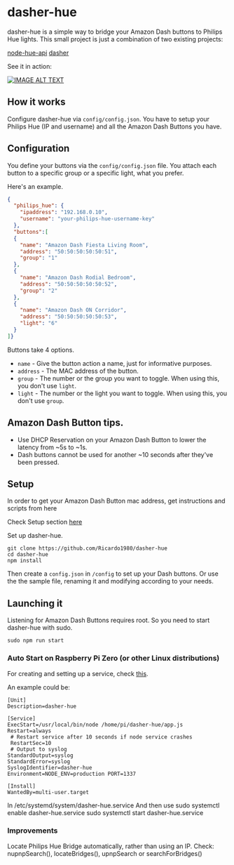 # dasher-hue

dasher-hue is a simple way to bridge your Amazon Dash buttons to Philips Hue lights.
This small project is just a combination of two existing projects:

[node-hue-api](https://github.com/peter-murray/node-hue-api)
[dasher](https://github.com/maddox/dasher)

See it in action:

[![IMAGE ALT TEXT](https://i.vimeocdn.com/video/651991389_640.webp)](https://vimeo.com/231230932)


## How it works

Configure dasher-hue via `config/config.json`.
You have to setup your Philips Hue (IP and username) and all the Amazon Dash Buttons you have.


## Configuration

You define your buttons via the `config/config.json` file.
You attach each button to a specific group or a specific light, what you prefer.

Here's an example.

```json
{
  "philips_hue": {
    "ipaddress": "192.168.0.10",
    "username": "your-philips-hue-username-key"
  },
  "buttons":[
  {
    "name": "Amazon Dash Fiesta Living Room",
    "address": "50:50:50:50:50:51",
    "group": "1"
  },
  {
    "name": "Amazon Dash Rodial Bedroom",
    "address": "50:50:50:50:50:52",
    "group": "2"
  },
  {
    "name": "Amazon Dash ON Corridor",
    "address": "50:50:50:50:50:53",
    "light": "6"
  }
]}
```

Buttons take 4 options.

* `name` - Give the button action a name, just for informative purposes.
* `address` - The MAC address of the button.
* `group` - The number or the group you want to toggle. When using this, you don't use `light`.
* `light` - The number or the light you want to toggle. When using this, you don't use `group`.


## Amazon Dash Button tips.

* Use DHCP Reservation on your Amazon Dash Button to lower the latency from ~5s to ~1s.
* Dash buttons cannot be used for another ~10 seconds after they've been pressed.


## Setup

In order to get your Amazon Dash Button mac address, get instructions and scripts from here

Check Setup section [here](https://github.com/maddox/dasher)

Set up dasher-hue.

    git clone https://github.com/Ricardo1980/dasher-hue
    cd dasher-hue
    npm install

Then create a `config.json` in `/config` to set up your Dash buttons. Or use the the sample file, renaming it and modifying according to your needs.


## Launching it

Listening for Amazon Dash Buttons requires root. So you need to start dasher-hue with sudo.

    sudo npm run start


### Auto Start on Raspberry Pi Zero (or other Linux distributions)

For creating and setting up a service, check [this](https://www.axllent.org/docs/view/nodejs-service-with-systemd).

An example could be:
```
[Unit]
Description=dasher-hue

[Service]
ExecStart=/usr/local/bin/node /home/pi/dasher-hue/app.js
Restart=always
 # Restart service after 10 seconds if node service crashes
 RestartSec=10
 # Output to syslog
StandardOutput=syslog
StandardError=syslog
SyslogIdentifier=dasher-hue
Environment=NODE_ENV=production PORT=1337

[Install]
WantedBy=multi-user.target
```
In /etc/systemd/system/dasher-hue.service 
And then use 
sudo systemctl enable dasher-hue.service
sudo systemctl start dasher-hue.service

### Improvements

Locate Philips Hue Bridge automatically, rather than using an IP.
Check:
nupnpSearch(), locateBridges(), upnpSearch or searchForBridges()
